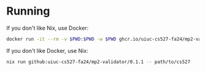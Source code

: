# Running

If you don't like Nix, use Docker:

``` sh
docker run -it --rm -v $PWD:$PWD -w $PWD ghcr.io/uiuc-cs527-fa24/mp2-validator:0.1.1 path/to/cs527
```

If you don't like Docker, use Nix:

``` sh
nix run github:uiuc-cs527-fa24/mp2-validator/0.1.1 -- path/to/cs527
```
